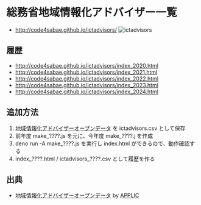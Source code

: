 # 総務省地域情報化アドバイザー一覧

- http://code4sabae.github.io/ictadvisors/
![ictadvisors](https://code4sabae.github.io/ictadvisors/ictadvisors_2023.jpg)  

## 履歴

- http://code4sabae.github.io/ictadvisors/index_2020.html
- http://code4sabae.github.io/ictadvisors/index_2021.html
- http://code4sabae.github.io/ictadvisors/index_2022.html
- http://code4sabae.github.io/ictadvisors/index_2023.html
- http://code4sabae.github.io/ictadvisors/index_2024.html

## 追加方法

1. [地域情報化アドバイザーオープンデータ](https://www.r-ict-advisor.jp/member/opendata/) を ictadvisors.csv として保存
2. 前年度 make_????.js を元に、今年度 make_????.j を作成
3. deno run -A make_????.js を実行し index.html ができるので、動作確認する
4. index_????.html / ictadvisors_????.csv として履歴を作る

## 出典

- [地域情報化アドバイザーオープンデータ](https://www.r-ict-advisor.jp/member/opendata/) by [APPLIC](https://www.r-ict-advisor.jp)
